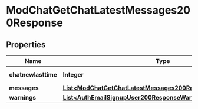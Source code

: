 

# ModChatGetChatLatestMessages200Response


## Properties

| Name | Type | Description | Notes |
|------------ | ------------- | ------------- | -------------|
|**chatnewlasttime** | **Integer** | new last time |  |
|**messages** | [**List&lt;ModChatGetChatLatestMessages200ResponseMessagesInner&gt;**](ModChatGetChatLatestMessages200ResponseMessagesInner.md) |  |  |
|**warnings** | [**List&lt;AuthEmailSignupUser200ResponseWarningsInner&gt;**](AuthEmailSignupUser200ResponseWarningsInner.md) |  |  [optional] |



